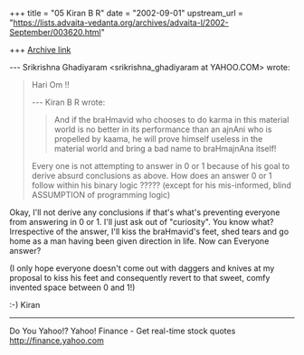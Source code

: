 +++
title = "05 Kiran B R"
date = "2002-09-01"
upstream_url = "https://lists.advaita-vedanta.org/archives/advaita-l/2002-September/003620.html"

+++
[Archive link](https://lists.advaita-vedanta.org/archives/advaita-l/2002-September/003620.html)

--- Srikrishna Ghadiyaram
<srikrishna_ghadiyaram at YAHOO.COM> wrote:
> Hari Om !!
>
> --- Kiran B R <kiranbr at ROCKETMAIL.COM> wrote:
> > And if the braHmavid who chooses to do karma in
> this
> > material world is no better in its performance
> than
> > an
> > ajnAni who is propelled by kaama, he will prove
> > himself useless in the material world and bring a
> > bad
> > name to braHmajnAna itself!
> >
>
> Every one is not attempting to answer in 0 or 1
> because of his goal to derive absurd conclusions as
> above. How does an answer 0 or 1 follow within his
> binary logic ????? (except for his mis-informed,
> blind
> ASSUMPTION of programming logic)
>

Okay, I'll not derive any conclusions if that's what's
preventing everyone from answering in 0 or 1. I'll
just ask out of "curiosity". You know what?
Irrespective of the answer, I'll kiss the braHmavid's
feet, shed tears and go home as a man having been
given direction in life. Now can Everyone answer?

(I only hope everyone doesn't come out with daggers
and knives at my proposal to kiss his feet and
consequently revert to that sweet, comfy invented
space between 0 and 1!)

:-)
Kiran

__________________________________________________
Do You Yahoo!?
Yahoo! Finance - Get real-time stock quotes
http://finance.yahoo.com

